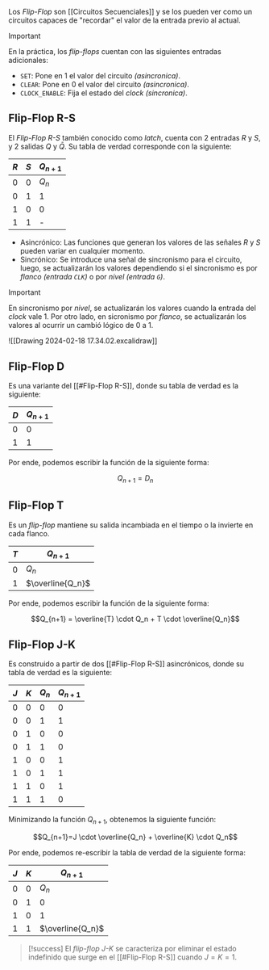 Los *Flip-Flop* son [[Circuitos Secuenciales]] y se los pueden ver como un circuitos capaces de "recordar" el valor de la entrada previo al actual.

>[!important] 
>En la práctica, los *flip-flops* cuentan con las siguientes entradas adicionales:
>- $\texttt{SET}$: Pone en 1 el valor del circuito *(asincronica)*.
>- $\texttt{CLEAR}$: Pone en 0 el valor del circuito *(asincronica)*.
>- $\texttt{CLOCK\_ENABLE}$: Fija el estado del *clock* *(sincronica)*.

## Flip-Flop R-S
El *Flip-Flop R-S* también conocido como *latch*, cuenta con 2 entradas $R$ y $S$, y 2 salidas $Q$ y $\bar{Q}$.
Su tabla de verdad corresponde con la siguiente:

|$R$|$S$|$Q_{n+1}$|
|-|-|-|
|0|0|$Q_n$|
|0|1|1|
|1|0|0|
|1|1|-|

- Asincrónico: Las funciones que generan los valores de las señales $R$ y $S$ pueden variar en cualquier momento.
- Sincrónico: Se introduce una señal de sincronismo para el circuito, luego, se actualizarán los valores dependiendo si el sincronismo es por *flanco* *(entrada $\texttt{CLK}$)* o por *nivel* *(entrada $\texttt{G}$)*.

>[!important] 
>En sincronismo por *nivel*, se actualizarán los valores cuando la entrada del *clock* vale $1$. Por otro lado, en sicronismo por *flanco*, se actualizarán los valores al ocurrir un cambió lógico de $0$ a $1$.

![[Drawing 2024-02-18 17.34.02.excalidraw]]
## Flip-Flop D
Es una variante del [[#Flip-Flop R-S]], donde su tabla de verdad es la siguiente:

|$D$|$Q_{n+1}$|
|-|-|
|0|0|
|1|1|

Por ende, podemos escribir la función de la siguiente forma:

$$Q_{n+1} = D_n$$

## Flip-Flop T
Es un *flip-flop* mantiene su salida incambiada en el tiempo o la invierte en cada flanco.

|$T$|$Q_{n+1}$|
|-|-|
|0|$Q_n$|
|1|$\overline{Q_n}$|

Por ende, podemos escribir la función de la siguiente forma:

$$Q_{n+1} = \overline{T} \cdot Q_n + T \cdot \overline{Q_n}$$

## Flip-Flop J-K
Es construido a partir de dos [[#Flip-Flop R-S]] asincrónicos, donde su tabla de verdad es la siguiente:

|$J$|$K$|$Q_n$|$Q_{n+1}$|
|-|-|-|-|
|0|0|0|0|
|0|0|1|1|
|0|1|0|0|
|0|1|1|0|
|1|0|0|1|
|1|0|1|1|
|1|1|0|1|
|1|1|1|0|

Minimizando la función $Q_{n+1}$, obtenemos la siguiente función:

$$Q_{n+1}=J \cdot \overline{Q_n} + \overline{K} \cdot Q_n$$

Por ende, podemos re-escribir la tabla de verdad de la siguiente forma:

|$J$|$K$ |$Q_{n+1}$|
|-|-|-|
|0|0|$Q_n$|
|0|1|0|
|1|0|1|
|1|1|$\overline{Q_n}$

>[!success] 
>El *flip-flop J-K* se caracteriza por eliminar el estado indefinido que surge en el [[#Flip-Flop R-S]] cuando $J=K=1$.
